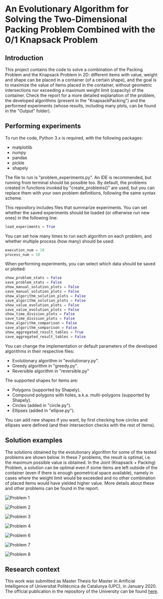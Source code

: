 # An Evolutionary Algorithm for Solving the Two-Dimensional Packing Problem Combined with the 0/1 Knapsack Problem

## Introduction

This project contains the code to solve a combination of the Packing Problem and the Knapsack Problem in 2D: different items with value, weight and shape can be placed in a container (of a certain shape), and the goal is to maximize the value of items placed in the container, without geometric intersections nor exceeding a maximum weight limit (capacity) of the container.  Check the report for a more detailed explanation of the problem, the developed algorithms (present in the "KnapsackPacking") and the performed experiments (whose results, including many plots, can be found in the "Output" folder).

## Performing experiments

To run the code, Python 3.x is required, with the following packages:
  - matplotlib
  - numpy
  - pandas
  - pickle
  - shapely

The file to run is "problem_experiments.py". An IDE is recommended, but running from terminal should be possible too. By default, the problems created in functions invoked by "create_problems()" are used, but you can replace them with your own problem definitions, following the same syntax scheme.

This repository includes files that summarize experiments. You can set whether the saved experiments should be loaded (or otherwise run new ones) in the following line:
```python
load_experiments = True
```

You can set how many times to run each algorithm on each problem, and whether multiple process (how many) should be used:

```python
execution_num = 10
process_num = 10
```

When performing experiments, you can select which data should be saved or plotted:

```python
show_problem_stats = False
save_problem_stats = False
show_manual_solution_plots = False
save_manual_solution_plots = False
show_algorithm_solution_plots = False
save_algorithm_solution_plots = False
show_value_evolution_plots = False
save_value_evolution_plots = False
show_time_division_plots = False
save_time_division_plots = False
show_algorithm_comparison = False
save_algorithm_comparison = False
show_aggregated_result_tables = True
save_aggregated_result_tables = False
```

You can change the implementation or default parameters of the developed algorithms in their respective files:
- Evolutionary algorithm in "evolutionary.py".
- Greedy algorithm in "greedy.py".
- Reversible algorithm in "reversible.py"

The supported shapes for items are:
- Polygons (supported by Shapely).
- Compound polygons with holes, a.k.a. multi-polygons (supported by Shapely).
- Circles (added in "circle.py").
- Ellipses (added in "ellipse.py").

You can add new shapes if you want, by first checking how circles and ellipses were defined (and their intersection checks with the rest of items).


## Solution examples

The solutions obtained by the evolutionary algorithm for some of the tested problems are shown below. In these 7 problems, the result is optimal, i.e. the maximum possible value is obtained. In the Joint (Knapsack + Packing) Problem, a solution can be optimal even if some items are left outside of the container (even if there is enough geometrical space available), namely in cases where the weight limit would be exceeded and no other combination of placed items would have yielded higher value. More details about these and other problems can be found in the report.

![Problem 1](https://raw.githubusercontent.com/albert-espin/knapsack-packing/master/Output/Problems/CustomKnapsackPacking/Comparison/1/evolutionary_exec10_solution.png)

![Problem 2](https://raw.githubusercontent.com/albert-espin/knapsack-packing/master/Output/Problems/CustomKnapsackPacking/Comparison/2/evolutionary_exec10_solution.png)

![Problem 3](https://raw.githubusercontent.com/albert-espin/knapsack-packing/master/Output/Problems/CustomKnapsackPacking/Comparison/3/evolutionary_exec8_solution.png)

![Problem 4](https://raw.githubusercontent.com/albert-espin/knapsack-packing/master/Output/Problems/CustomKnapsackPacking/Comparison/4/evolutionary_exec7_solution.png)

![Problem 6](https://raw.githubusercontent.com/albert-espin/knapsack-packing/master/Output/Problems/CustomKnapsackPacking/Comparison/6/evolutionary_exec1_solution.png)

![Problem 7](https://raw.githubusercontent.com/albert-espin/knapsack-packing/master/Output/Problems/CustomKnapsackPacking/Comparison/7/evolutionary_exec5_solution.png)

![Problem 8](https://raw.githubusercontent.com/albert-espin/knapsack-packing/master/Output/Problems/CustomKnapsackPacking/Comparison/8/evolutionary_exec5_solution.png)


## Research context

This work was submitted as Master Thesis for Master in Artificial Intelligence of Universitat Politècnica de Catalunya (UPC), in January 2020. The official publication in the repository of the University can be found [here](https://upcommons.upc.edu/handle/2117/178858).

